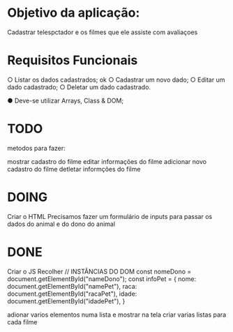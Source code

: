# Objetivo da aplicação:

Cadastrar telespctador e os filmes que ele assiste com avaliaçoes
# Requisitos Funcionais

○ Listar os dados cadastrados; ok
○ Cadastrar um novo dado;
○ Editar um dado cadastrado;
○ Deletar um dado cadastrado.

● Deve-se utilizar Arrays, Class &amp; DOM;

# TODO
metodos para fazer:

mostrar cadastro do filme
editar informações do filme
adicionar novo cadastro do filme
detletar informções do filme

# DOING

Criar o HTML
Precisamos fazer um formulário de inputs para passar os dados do animal e do dono do animal

# DONE

Criar o JS
Recolher
// INSTÂNCIAS DO DOM
const nomeDono = document.getElementById("nameDono");
const infoPet = {
  nome: document.getElementById("namePet"),
  raca: document.getElementById("racaPet"),
  idade: document.getElementById("idadePet"),
}


adionar varios elementos numa lista e mostrar na tela
criar varias listas para cada filme